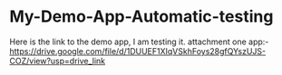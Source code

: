 # My-Demo-App-Automatic-testing
Here is the link to the demo app, I am testing it.
attachment one app:-
https://drive.google.com/file/d/1DUUEF1XIqVSkhFoys28gfQYszUJS-COZ/view?usp=drive_link
